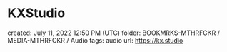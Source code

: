 # KXStudio

created: July 11, 2022 12:50 PM (UTC)
folder: BOOKMRKS-MTHRFCKR / MEDIA-MTHRFCKR / Audio
tags: audio
url: https://kx.studio